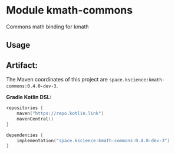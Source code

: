 # Module kmath-commons

Commons math binding for kmath

## Usage

## Artifact:

The Maven coordinates of this project are `space.kscience:kmath-commons:0.4.0-dev-3`.

**Gradle Kotlin DSL:**
```kotlin
repositories {
    maven("https://repo.kotlin.link")
    mavenCentral()
}

dependencies {
    implementation("space.kscience:kmath-commons:0.4.0-dev-3")
}
```
